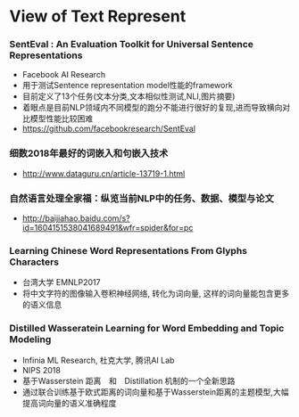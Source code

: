 # View of Text Represent

### SentEval : An Evaluation Toolkit for Universal Sentence Representations
+ Facebook AI Research 
+ 用于测试Sentence representation model性能的framework
+ 目前定义了13个任务(文本分类,文本相似性测试,NLI,图片摘要)
+ 着眼点是目前NLP领域内不同模型的跑分不能进行很好的复现,进而导致横向对比模型性能比较困难
+ https://github.com/facebookresearch/SentEval

### 细数2018年最好的词嵌入和句嵌入技术
+ http://www.dataguru.cn/article-13719-1.html

### 自然语言处理全家福：纵览当前NLP中的任务、数据、模型与论文
+ http://baijiahao.baidu.com/s?id=1604151538041689491&wfr=spider&for=pc

### Learning Chinese Word Representations From Glyphs Characters
+ 台湾大学 EMNLP2017
+ 将中文字符的图像输入卷积神经网络, 转化为词向量, 这样的词向量能包含更多的语义信息

### Distilled Wasseratein Learning for Word Embedding and Topic Modeling
+ Infinia ML Research, 杜克大学, 腾讯AI Lab
+ NIPS 2018
+ 基于Wasserstein 距离　和　Distillation 机制的一个全新思路
+ 通过联合训练基于欧式距离的词向量和基于Wasserstein距离的主题模型,大幅提高词向量的语义准确程度